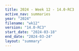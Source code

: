 ```yaml
---
title: 2024 - Week 12 - 14.0-RC3
active_nav: summaries
year: "2024"
filename: "wk12"
version: "14.0-RC3"
start_date: "2024-03-18"
end_date: "2024-03-24"
layout: "summary"
---
```

